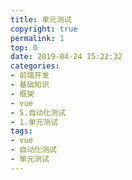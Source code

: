 ```yaml
---
title: 单元测试
copyright: true
permalink: 1
top: 0
date: 2019-04-24 15:22:32
categories:
- 前端开发
- 基础知识
- 框架
- vue
- 5.自动化测试
- 1.单元测试
tags:
- vue
- 自动化测试
- 单元测试
---
```

